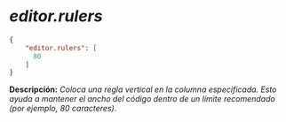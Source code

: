 <!-- Autor: Daniel Benjamin Perez Morales -->
<!-- GitHub: https://github.com/DanielBenjaminPerezMoralesDev13 -->
<!-- GitLab: https://gitlab.com/DanielBenjaminPerezMoralesDev13 -->
<!-- Correo electrónico: danielperezdev@proton.me -->

# ***editor.rulers***

```json
{
    "editor.rulers": [
      80
    ]
}
```

**Descripción:** *Coloca una regla vertical en la columna especificada. Esto ayuda a mantener el ancho del código dentro de un límite recomendado (por ejemplo, 80 caracteres).*
